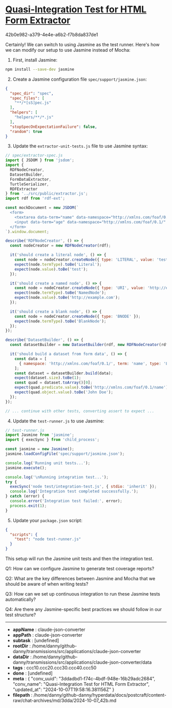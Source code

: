 # [Quasi-Integration Test for HTML Form Extractor](https://claude.ai/chat/3ddadbd1-f74c-4bdf-948e-16b29adc2684)

42b0e982-a379-4e4e-a6b2-f7b8da837de1

 Certainly! We can switch to using Jasmine as the test runner. Here's how we can modify our setup to use Jasmine instead of Mocha:

1. First, install Jasmine:

```bash
npm install --save-dev jasmine
```

2. Create a Jasmine configuration file `spec/support/jasmine.json`:

```json
{
  "spec_dir": "spec",
  "spec_files": [
    "**/*[sS]pec.js"
  ],
  "helpers": [
    "helpers/**/*.js"
  ],
  "stopSpecOnExpectationFailure": false,
  "random": true
}
```

3. Update the `extractor-unit-tests.js` file to use Jasmine syntax:

```javascript
// spec/extractor-spec.js
import { JSDOM } from 'jsdom';
import {
  RDFNodeCreator,
  DatasetBuilder,
  FormDataExtractor,
  TurtleSerializer,
  RDFExtractor
} from '../src/public/extractor.js';
import rdf from 'rdf-ext';

const mockDocument = new JSDOM(`
  <form>
    <textarea data-term="name" data-namespace="http://xmlns.com/foaf/0.1/">John Doe</textarea>
    <input data-term="age" data-namespace="http://xmlns.com/foaf/0.1/" type="number" value="30">
  </form>
`).window.document;

describe('RDFNodeCreator', () => {
  const nodeCreator = new RDFNodeCreator(rdf);

  it('should create a literal node', () => {
    const node = nodeCreator.createNode({ type: 'LITERAL', value: 'test' });
    expect(node.termType).toBe('Literal');
    expect(node.value).toBe('test');
  });

  it('should create a named node', () => {
    const node = nodeCreator.createNode({ type: 'URI', value: 'http://example.com' });
    expect(node.termType).toBe('NamedNode');
    expect(node.value).toBe('http://example.com');
  });

  it('should create a blank node', () => {
    const node = nodeCreator.createNode({ type: 'BNODE' });
    expect(node.termType).toBe('BlankNode');
  });
});

describe('DatasetBuilder', () => {
  const datasetBuilder = new DatasetBuilder(rdf, new RDFNodeCreator(rdf));

  it('should build a dataset from form data', () => {
    const data = [
      { namespace: 'http://xmlns.com/foaf/0.1/', term: 'name', type: 'LITERAL', value: 'John Doe' }
    ];
    const dataset = datasetBuilder.build(data);
    expect(dataset.size).toBe(1);
    const quad = dataset.toArray()[0];
    expect(quad.predicate.value).toBe('http://xmlns.com/foaf/0.1/name');
    expect(quad.object.value).toBe('John Doe');
  });
});

// ... continue with other tests, converting assert to expect ...
```

4. Update the `test-runner.js` to use Jasmine:

```javascript
// test-runner.js
import Jasmine from 'jasmine';
import { execSync } from 'child_process';

const jasmine = new Jasmine();
jasmine.loadConfigFile('spec/support/jasmine.json');

console.log('Running unit tests...');
jasmine.execute();

console.log('\nRunning integration test...');
try {
  execSync('node test/integration-test.js', { stdio: 'inherit' });
  console.log('Integration test completed successfully.');
} catch (error) {
  console.error('Integration test failed:', error);
  process.exit(1);
}
```

5. Update your `package.json` script:

```json
{
  "scripts": {
    "test": "node test-runner.js"
  }
}
```

This setup will run the Jasmine unit tests and then the integration test. 

Q1: How can we configure Jasmine to generate test coverage reports?

Q2: What are the key differences between Jasmine and Mocha that we should be aware of when writing tests?

Q3: How can we set up continuous integration to run these Jasmine tests automatically?

Q4: Are there any Jasmine-specific best practices we should follow in our test structure?

---

* **appName** : claude-json-converter
* **appPath** : claude-json-converter
* **subtask** : [undefined]
* **rootDir** : /home/danny/github-danny/transmissions/src/applications/claude-json-converter
* **dataDir** : /home/danny/github-danny/transmissions/src/applications/claude-json-converter/data
* **tags** : ccc10.ccc20.ccc30.ccc40.ccc50
* **done** : [undefined]
* **meta** : {
  "conv_uuid": "3ddadbd1-f74c-4bdf-948e-16b29adc2684",
  "conv_name": "Quasi-Integration Test for HTML Form Extractor",
  "updated_at": "2024-10-07T19:58:16.381156Z"
}
* **filepath** : /home/danny/github-danny/hyperdata/docs/postcraft/content-raw/chat-archives/md/3dda/2024-10-07_42b.md